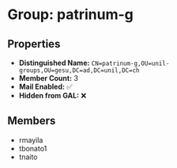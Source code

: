 # Group: patrinum-g

## Properties

- **Distinguished Name:** `CN=patrinum-g,OU=unil-groups,OU=gesu,DC=ad,DC=unil,DC=ch`
- **Member Count:** 3
- **Mail Enabled:** ✅
- **Hidden from GAL:** ❌

## Members

- rmayila
- tbonato1
- tnaito
